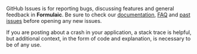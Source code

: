 GitHub Issues is for reporting bugs, discussing features and general feedback in **Formulaic**. Be sure to check our [documentation](http://cocoadocs.org/docsets/Formulaic), [FAQ](https://github.com/bakkenbaeck/Formulaic/blob/master/README.md#faq) and [past issues](https://github.com/bakkenbaeck/Formulaic/issues?state=closed) before opening any new issues.

If you are posting about a crash in your application, a stack trace is helpful, but additional context, in the form of code and explanation, is necessary to be of any use.


